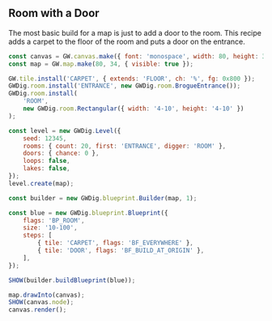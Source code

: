 ## Room with a Door

The most basic build for a map is just to add a door to the room. This recipe adds a carpet to the floor of the room and puts a door on the entrance.

```js
const canvas = GW.canvas.make({ font: 'monospace', width: 80, height: 34 });
const map = GW.map.make(80, 34, { visible: true });

GW.tile.install('CARPET', { extends: 'FLOOR', ch: '%', fg: 0x800 });
GWDig.room.install('ENTRANCE', new GWDig.room.BrogueEntrance());
GWDig.room.install(
    'ROOM',
    new GWDig.room.Rectangular({ width: '4-10', height: '4-10' })
);

const level = new GWDig.Level({
    seed: 12345,
    rooms: { count: 20, first: 'ENTRANCE', digger: 'ROOM' },
    doors: { chance: 0 },
    loops: false,
    lakes: false,
});
level.create(map);

const builder = new GWDig.blueprint.Builder(map, 1);

const blue = new GWDig.blueprint.Blueprint({
    flags: 'BP_ROOM',
    size: '10-100',
    steps: [
        { tile: 'CARPET', flags: 'BF_EVERYWHERE' },
        { tile: 'DOOR', flags: 'BF_BUILD_AT_ORIGIN' },
    ],
});

SHOW(builder.buildBlueprint(blue));

map.drawInto(canvas);
SHOW(canvas.node);
canvas.render();
```
